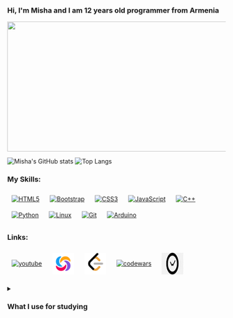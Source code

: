 ### Hi, I'm Misha and I am 12 years old programmer from Armenia

<img align="center" src="https://media.giphy.com/media/v1.Y2lkPTc5MGI3NjExNHIwZWFzd2h3OWJjcjQ0ZGR6d3lndXYzNXRmbzU1dDRvZjE1NjF6bCZlcD12MV9pbnRlcm5hbF9naWZfYnlfaWQmY3Q9Zw/3oKIPnAiaMCws8nOsE/giphy.gif" width="600" height="300"/>

![Misha's GitHub stats](https://github-readme-stats.vercel.app/api?username=CodeRyzen&theme=dark&show_icons=true)
![Top Langs](https://github-readme-stats.vercel.app/api/top-langs/?username=CodeRyzen&theme=dark&layout=compact)

### My Skills:
<div align="left">  
<a href="https://en.wikipedia.org/wiki/HTML5" target="_blank"><img style="margin: 10px" src="https://profilinator.rishav.dev/skills-assets/html5-original-wordmark.svg" alt="HTML5" height="50" title="HTML5" /></a>  
<a href="https://getbootstrap.com/docs/3.4/javascript/" target="_blank"><img style="margin: 10px" src="https://profilinator.rishav.dev/skills-assets/bootstrap-plain.svg" alt="Bootstrap" height="50" title="Bootstrap" /></a>  
<a href="https://www.w3schools.com/css/" target="_blank"><img style="margin: 10px" src="https://profilinator.rishav.dev/skills-assets/css3-original-wordmark.svg" alt="CSS3" height="50" /></a>  
<a href="https://www.javascript.com/" target="_blank"><img style="margin: 10px" src="https://profilinator.rishav.dev/skills-assets/javascript-original.svg" alt="JavaScript" height="50" /></a>  
<a href="https://www.cplusplus.com/" target="_blank"><img style="margin: 10px" src="https://profilinator.rishav.dev/skills-assets/cplusplus-original.svg" alt="C++" height="50" /></a>  
<a href="https://www.python.org/" target="_blank"><img style="margin: 10px" src="https://profilinator.rishav.dev/skills-assets/python-original.svg" alt="Python" height="50" /></a>  
<a href="https://www.linux.org/" target="_blank"><img style="margin: 10px" src="https://profilinator.rishav.dev/skills-assets/linux-original.svg" alt="Linux" height="50" /></a>  
<a href="https://github.com/" target="_blank"><img style="margin: 10px" src="https://profilinator.rishav.dev/skills-assets/git-scm-icon.svg" alt="Git" height="50" /></a>  
<a href="https://www.arduino.cc/" target="_blank"><img style="margin: 10px" src="https://profilinator.rishav.dev/skills-assets/arduino.png" alt="Arduino" height="50" /></a>  
</div>

### Links:
<p align="left">
  <!-- <a href="your link" target="blank"><img align="center" src="https://cdn.jsdelivr.net/npm/simple-icons@3.0.1/icons/twitter.svg" alt="" height="30" width="40" /></a>
  <a href="your link" target="blank"><img align="center" src="https://cdn.jsdelivr.net/npm/simple-icons@3.0.1/icons/linkedin.svg" alt="" height="30" width="40" /></a>
  <a href="your link" target="blank"><img align="center" src="https://cdn.jsdelivr.net/npm/simple-icons@3.0.1/icons/instagram.svg" alt="" height="30" width="40" /></a> -->
  <a href="https://www.youtube.com/channel/UCUyjayOjkNaAYQXJJsPgZGA"><img style="margin: 10px" align="center" title="YouTube" src="https://cdn.jsdelivr.net/npm/simple-icons@3.0.1/icons/youtube.svg" alt="youtube" height="50" width="50"></a>
  <a href="https://www.sololearn.com/en/profile/18878907"><img style="margin: 10px" align="center" title="Sololearn" src="pngs/sololearn.webp" alt="sololearn" height="50" width="50"></a>
  <a href="https://leetcode.com/CodeRyzen/"><img align="center" style="margin: 10px" src="pngs/leetcode.png" alt="leetcode" height="50" width="50"></a>
  <a href="https://www.codewars.com/users/CodeRyzen"><img align="center" style="margin: 10px" src="https://www.svgrepo.com/show/305890/codewars.svg" alt="codewars" height="50" width="50"></a>
  <a href="https://wakatime.com/@CodeRyzen"><img align="center" style="margin: 10px" src="pngs/wakatime" alt="wakatime" height="50" width="50"></a>
</p>

<details>
  <summary>
    <h3>What I use for studying</h3>
  </summary>
  <details>
  <summary>
    <h4> Web Development: </h4>
  </summary>
  <a href="https://www.sololearn.com/en/learn/courses/web-development"> Web Development (SL) </a><br><br>
  <details>
  <summary> Front-end </summary>
  <a href="https://www.sololearn.com/en/learn/courses/angular-developer"> Front-end for Beginners </a><br>
  <h6> HTML: </h6>
    <a href="https://my-learning.w3schools.com/tutorial/html"> Learn HTML (W3S) </a><br>
    <!--<a href="https://www.youtube.com/playlist?list=PLDyJYA6aTY1nlkG0gBj96XDmDSC4Fy1TO"> Изучение HTML5 для новичков с нуля! </a><br>
    <a href="https://www.youtube.com/watch?v=5pBcKKiZSGE"> Учим HTML за 1 час! #От Профессионала </a><br>
    <a href="https://www.youtube.com/watch?v=bWNmJqgri4Q"> Учим HTML за 1 час! #От Профессионала | HD Remake </a><br>
    <a href="https://www.youtube.com/watch?v=4jYYHaTwWvY&list=PLD5U-C5KK50UPr4dMcaFxotL_H_uIElOn"> Учим Html за 35 минут для начинающих </a>-->
    <a href="https://www.youtube.com/playlist?list=PLdw5Wr8bvbWSo7qvdRNuIfOYKjYekyRLm"> HTML </a>
    <a href="https://www.youtube.com/watch?v=XYgcNVwHUdg"> Учим HTML5 Canvas за 30 минут! </a><br>
    <a href="https://www.youtube.com/watch?v=W4MIiV4nZDY"> HTML - Полный Курс HTML Для Начинающих [3 ЧАСА] </a>
    <a href="https://www.sololearn.com/en/learn/courses/html-introduction"> Introducion to HTML (SL) </a> <a href="https://www.sololearn.com/certificates/CC-7YV3WQGY"> Certificate </a><br>
    <a href="https://www.sololearn.com/en/learn/courses/le-html"> HTML (SL) </a> <a href="https://www.sololearn.com/certificates/CT-ZJBBHQH1"> Certificate </a><br>
    
  <h6> CSS: </h6>
    <a href="https://my-learning.w3schools.com/tutorial/css"> Learn CSS (W3S) </a><br>
    <a href="https://my-learning.w3schools.com/tutorial/w3css"> Learn W3.CSS (W3S) </a><br>
    <!--<a href="https://www.youtube.com/watch?v=GoBvYPwv-g8&list=PLD5U-C5KK50UPr4dMcaFxotL_H_uIElOn&index=2"> Учим CSS за 40 минут для начинающих </a>
    <a href="https://www.youtube.com/watch?v=iPV5GKeHyV4"> Учим CSS за 1 час! #От Профессионала </a><br>
    <a href="https://flexboxfroggy.com/#ru"> FlexboxFroggy </a><br>-->
    <a href="https://www.sololearn.com/en/learn/courses/le-css"> CSS (SL) </a> <a href="https://www.sololearn.com/certificates/CT-MLKWCY37"> Certificate </a><br>
    <a href="https://www.sololearn.com/en/learn/courses/css-introduction"> CSS Introduction (SL) </a><br>
    
  <h6> Bootstrap: </h6>
    <a href="https://my-learning.w3schools.com/tutorial/bootstrap"> Learn Bootstrap 3 (W3S) </a><br>
    <a href="https://my-learning.w3schools.com/tutorial/bootstrap4"> Learn Bootstrap 4 (W3S) </a><br>   
    
  <h6> JavaScript: </h6>
    <a href="https://my-learning.w3schools.com/tutorial/js"> Learn JavaScript (W3S) </a><br>
    <!--<a href="https://www.youtube.com/watch?v=KmTK8kub_gw"> Учим JavaScript/jQuery за 1 час! #От Профессионала </a><br>-->
    <a href="https://www.sololearn.com/en/learn/courses/javascript-introduction"> Javascript Introduction </a><br>
    <a href="https://www.sololearn.com/en/learn/courses/le-javascript"> JavaScript (SL) </a><br>
    <a href="https://www.youtube.com/watch?v=HuPK6AwgzJc"> Javascript с нуля - твой быстрый старт! </a><br>
    <a href="https://www.youtube.com/watch?v=CxgOKJh4zWE"> JavaScript - Полный Курс JavaScript Для Начинающих [11 ЧАСОВ] </a>
  </details>
  </details>

  <details>
    <summary><h5> Python: </h5></summary>
    <a href="https://my-learning.w3schools.com/tutorial/python"> Learn Python (W3S) </a><br>
    <!--<a href="https://www.youtube.com/watch?v=fp5-XQFr_nk"> Учим Python за 1 час! #От Профессионала </a><br>
    <a href="https://www.youtube.com/watch?v=P0czP5MEbYQ"> Учим Python за 1 час! #ОтПрофессионала | HD Remake </a><br>-->
    <a href="https://www.sololearn.com/en/learn/courses/le-python"> Python Core (SL) </a><br>
    <a href="https://www.sololearn.com/en/learn/courses/python-developer"> Python Developer (SL) </a><br>
    <a href="https://www.sololearn.com/en/learn/courses/le-python-for-beginners"> Python for Beginners (SL) </a><br>
    <a href="https://www.sololearn.com/en/learn/courses/coding-foundations"> Coding Foundations (SL) </a><br>
    <а href="https://www.youtube.com/watch?v=wDmPgXhlDIg"> Python — полный курс для начинающих. </а><br>
    <а href="https://www.youtube.com/playlist?list=PLV0FNhq3XMOK89Uu3yIEihN1KQ_LfXtjB"> AIOGRAM 2 - ПОЛНЫЙ КУРС </а><br>
    <а href="https://www.youtube.com/playlist?list=PLV0FNhq3XMOJ31X9eBWLIZJ4OVjBwb-KM"> AIOGRAM 3 — ПОЛНЫЙ КУРС </а><br>
    <а href="https://www.youtube.com/playlist?list=PLV0FNhq3XMOISm0bY1MIx5wCEtzgcQWNM"> Python Pro - Fast Course </а><br>
    <а href="https://www.youtube.com/playlist?list=PLV0FNhq3XMOIp6VeSEF0efeU-1WchWzYs"> ООП Python </а><br>
  </details>

  <details>
    <summary><h5> C++: </h5></summary>
      <a href="https://my-learning.w3schools.com/tutorial/cpp"> Learn C++ (W3S) </a><br>
      <a href="https://www.sololearn.com/en/learn/courses/c-plus-plus-intermediate"> C++ Intermidate (SL) </a>
  </details>

  <details>
    <summary><h5> Computer Science: </h5></summary>
      <a href="https://www.youtube.com/playlist?list=PLawfWYMUziZqyUL5QDLVbe3j5BKWj42E5"> CS50 Course </a><br>
  </details>

  <details>
    <summary><h5> Cyber Security: </h5></summary>
      <a href="https://my-learning.w3schools.com/tutorial/cybersecurity"> Learn Cyber Security (W3S) </a><br>
  </details>
  <details>
    <summary><h5> Algorithms: </h5></summary>
      <a> Book "Grokking Algorithms" Aditya Y. Bhargava </a><br>
  </details>
</details>

